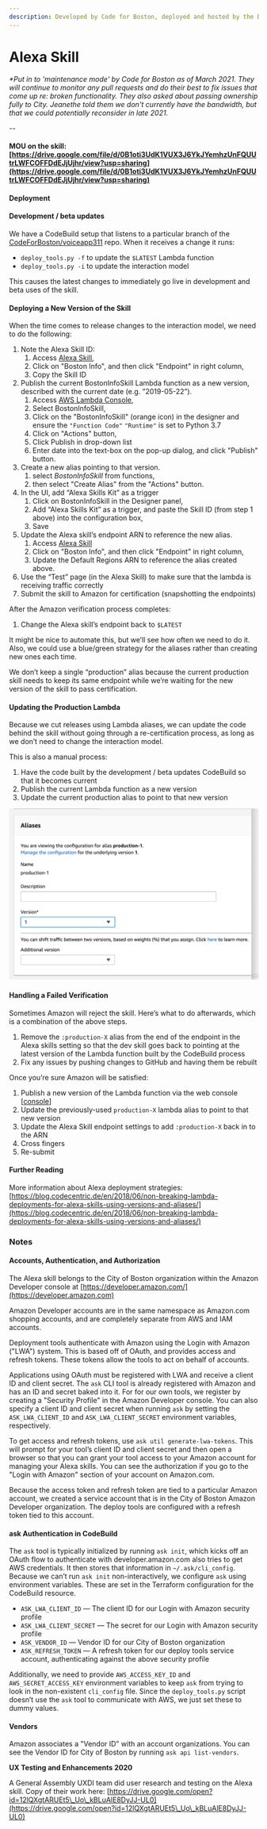 ```yaml
---
description: Developed by Code for Boston, deployed and hosted by the Digital Team.
---
```


# Alexa Skill

_\*Put in to 'maintenance mode' by Code for Boston as of March 2021. They will continue to monitor any pull requests and do their best to fix issues that come up re: broken functionality. They also asked about passing ownership fully to City. Jeanethe told them we don't currently have the bandwidth, but that we could potentially reconsider in late 2021._

_--_

#### MOU on the skill: [https://drive.google.com/file/d/0B1oti3UdK1VUX3J6YkJYemhzUnFQUUtrLWFCOFFDdEJjUjhr/view?usp=sharing](https://drive.google.com/file/d/0B1oti3UdK1VUX3J6YkJYemhzUnFQUUtrLWFCOFFDdEJjUjhr/view?usp=sharing)

#### Deployment

#### Development / beta updates

We have a CodeBuild setup that listens to a particular branch of the [CodeForBoston/voiceapp311](https://github.com/CodeForBoston/voiceapp311) repo. When it receives a change it runs:

* `deploy_tools.py -f` to update the `$LATEST` Lambda function
* `deploy_tools.py -i` to update the interaction model

This causes the latest changes to immediately go live in development and beta uses of the skill.

#### Deploying a New Version of the Skill

When the time comes to release changes to the interaction model, we need to do the following:

1. Note the Alexa Skill ID:
   1. Access [Alexa Skill](https://developer.amazon.com/alexa/console/ask/),
   2. Click on "Boston Info", and then click "Endpoint" in right column,
   3. Copy the Skill ID&#x20;
2. Publish the current BostonInfoSkill Lambda function as a new version, described with the current date (e.g. ”2019-05-22”).&#x20;
   1. Access [AWS Lambda Console](https://console.aws.amazon.com/lambda/home?region=us-east-1#/functions),
   2. Select BostonInfoSkill,
   3. Click on the "BostonInfoSkill" (orange icon) in the designer and ensure the `"Function Code"` `"Runtime"` is set to Python 3.7
   4. Click on "Actions" button,
   5. Click Publish in drop-down list
   6. Enter date into the text-box on the pop-up dialog, and click "Publish" button.
3. Create a new alias pointing to that version.&#x20;
   1. &#x20;select _BostonInfoSkill_ from functions,&#x20;
   2. then select "Create Alias" from the "Actions" button.
4. In the UI, add “Alexa Skills Kit” as a trigger&#x20;
   1. Click on BostonInfoSkill in the Designer panel,&#x20;
   2. Add “Alexa Skills Kit” as a trigger, and paste the Skill ID (from step 1 above) into the configuration box,&#x20;
   3. Save
5. Update the Alexa skill’s endpoint ARN to reference the new alias.&#x20;
   1. Access [Alexa Skill](https://developer.amazon.com/alexa/console/ask/)
   2. Click on "Boston Info", and then click "Endpoint" in right column,
   3. Update the Default Regions ARN to reference the alias created above.
6. Use the “Test” page (in the Alexa Skill) to make sure that the lambda is receiving traffic correctly
7. Submit the skill to Amazon for certification (snapshotting the endpoints)

After the Amazon verification process completes:

1. Change the Alexa skill’s endpoint back to `$LATEST`

It might be nice to automate this, but we’ll see how often we need to do it. Also, we could use a blue/green strategy for the aliases rather than creating new ones each time.

We don’t keep a single “production” alias because the current production skill needs to keep its same endpoint while we’re waiting for the new version of the skill to pass certification.

#### Updating the Production Lambda

Because we cut releases using Lambda aliases, we can update the code behind the skill without going through a re-certification process, as long as we don’t need to change the interaction model.

This is also a manual process:

1. Have the code built by the development / beta updates CodeBuild so that it becomes current
2. Publish the current Lambda function as a new version
3. Update the current production alias to point to that new version

![AWS Web Console screen for updating an alias version](../../.gitbook/assets/screen-shot-2019-05-30-at-9.05.40-am.png)

#### Handling a Failed Verification

Sometimes Amazon will reject the skill. Here’s what to do afterwards, which is a combination of the above steps.

1. Remove the `:production-X` alias from the end of the endpoint in the Alexa skills setting so that the dev skill goes back to pointing at the latest version of the Lambda function built by the CodeBuild process
2. Fix any issues by pushing changes to GitHub and having them be rebuilt

Once you’re sure Amazon will be satisfied:

1. Publish a new version of the Lambda function via the web console \[[console](https://console.aws.amazon.com/lambda/home?region=us-east-1#/functions)]
2. Update the previously-used `production-X` lambda alias to point to that new version
3. Update the Alexa Skill endpoint settings to add `:production-X` back in to the ARN
4. Cross fingers
5. Re-submit

#### Further Reading

More information about Alexa deployment strategies: [https://blog.codecentric.de/en/2018/06/non-breaking-lambda-deployments-for-alexa-skills-using-versions-and-aliases/](https://blog.codecentric.de/en/2018/06/non-breaking-lambda-deployments-for-alexa-skills-using-versions-and-aliases/)

### Notes

#### Accounts, Authentication, and Authorization

The Alexa skill belongs to the City of Boston organization within the Amazon Developer console at [https://developer.amazon.com/](https://developer.amazon.com)

Amazon Developer accounts are in the same namespace as Amazon.com shopping accounts, and are completely separate from AWS and IAM accounts.

Deployment tools authenticate with Amazon using the Login with Amazon ("LWA") system. This is based off of OAuth, and provides access and refresh tokens. These tokens allow the tools to act on behalf of accounts.

Applications using OAuth must be registered with LWA and receive a client ID and client secret. The `ask` CLI tool is already registered with Amazon and has an ID and secret baked into it. For for our own tools, we register by creating a "Security Profile" in the Amazon Developer console. You can also specify a client ID and client secret when running `ask` by setting the `ASK_LWA_CLIENT_ID` and `ASK_LWA_CLIENT_SECRET` environment variables, respectively.

To get access and refresh tokens, use `ask util generate-lwa-tokens`. This will prompt for your tool’s client ID and client secret and then open a browser so that you can grant your tool access to your Amazon account for managing your Alexa skills. You can see the authorization if you go to the "Login with Amazon" section of your account on Amazon.com.

Because the access token and refresh token are tied to a particular Amazon account, we created a service account that is in the City of Boston Amazon Developer organization. The deploy tools are configured with a refresh token tied to this account.

#### ask Authentication in CodeBuild

The `ask` tool is typically initialized by running `ask init`, which kicks off an OAuth flow to authenticate with developer.amazon.com also tries to get AWS credentials. It then stores that information in `~/.ask/cli_config`. Because we can’t run `ask init` non-interactively, we configure `ask` using environment variables. These are set in the Terraform configuration for the CodeBuild resource.

* `ASK_LWA_CLIENT_ID` — The client ID for our Login with Amazon security profile
* `ASK_LWA_CLIENT_SECRET` — The secret for our Login with Amazon security profile
* `ASK_VENDOR_ID` — Vendor ID for our City of Boston organization
* `ASK_REFRESH_TOKEN` — A refresh token for our deploy tools service account, authenticating against the above security profile

Additionally, we need to provide `AWS_ACCESS_KEY_ID` and `AWS_SECRET_ACCESS_KEY` environment variables to keep `ask` from trying to look in the non-existent `cli_config` file. Since the `deploy_tools.py` script doesn’t use the `ask` tool to communicate with AWS, we just set these to dummy values.

#### Vendors

Amazon associates a "Vendor ID" with an account organizations. You can see the Vendor ID for City of Boston by running `ask api list-vendors`.&#x20;

**UX Testing and Enhancements 2020**

A General Assembly UXDI team did user research and testing on the Alexa skill. Copy of their work here: [https://drive.google.com/open?id=12lQXgtARUEt5\_Uo\_kBLuAlE8DyJJ-UL0](https://drive.google.com/open?id=12lQXgtARUEt5\_Uo\_kBLuAlE8DyJJ-UL0)

####
